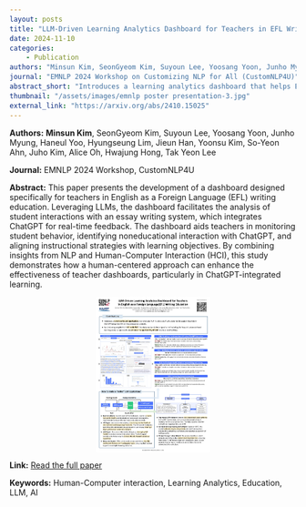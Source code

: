 ```yaml
---
layout: posts
title: "LLM-Driven Learning Analytics Dashboard for Teachers in EFL Writing Education"
date: 2024-11-10
categories: 
    - Publication
authors: "Minsun Kim, SeonGyeom Kim, Suyoun Lee, Yoosang Yoon, Junho Myung, Haneul Yoo, Hyungseung Lim, Jieun Han, Yoonsu Kim, So-Yeon Ahn, Juho Kim, Alice Oh, Hwajung Hong, Tak Yeon Lee"
journal: "EMNLP 2024 Workshop on Customizing NLP for All (CustomNLP4U)"
abstract_short: "Introduces a learning analytics dashboard that helps EFL teachers monitor student ChatGPT interactions and align classroom strategies using LLM-driven insights."
thumbnail: "/assets/images/emnlp poster presentation-3.jpg"
external_link: "https://arxiv.org/abs/2410.15025"
---
```


**Authors:** **Minsun Kim**, SeonGyeom Kim, Suyoun Lee, Yoosang Yoon, Junho Myung, Haneul Yoo, Hyungseung Lim, Jieun Han, Yoonsu Kim, So-Yeon Ahn, Juho Kim, Alice Oh, Hwajung Hong, Tak Yeon Lee

**Journal:** EMNLP 2024 Workshop, CustomNLP4U

**Abstract:**
This paper presents the development of a dashboard designed specifically for teachers in English as a Foreign Language (EFL) writing education. Leveraging LLMs, the dashboard facilitates the analysis of student interactions with an essay writing system, which integrates ChatGPT for real-time feedback. The dashboard aids teachers in monitoring student behavior, identifying noneducational interaction with ChatGPT, and aligning instructional strategies with learning objectives. By combining insights from NLP and Human-Computer Interaction (HCI), this study demonstrates how a human-centered approach can enhance the effectiveness of teacher dashboards, particularly in ChatGPT-integrated learning.

<img src="/assets/images/emnlp poster presentation-3.jpg" alt="EMNLP 2024 poster" width="200" style="margin-left: auto; margin-right: auto; display: block;"/>

**Link:** [Read the full paper](https://arxiv.org/abs/2410.15025)

**Keywords:** Human-Computer interaction, Learning Analytics, Education, LLM, AI
